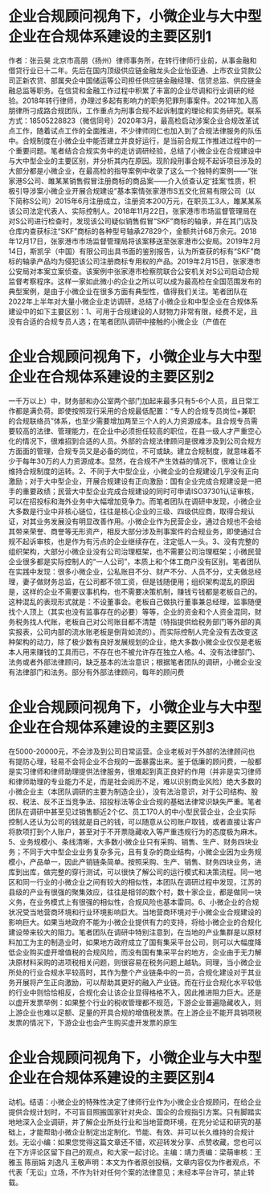 # 企业合规顾问视角下，小微企业与大中型企业在合规体系建设的主要区别1

作者：张云昊 北京市高朋（扬州）律师事务所，在转行律师行业前，从事金融和借贷行业已十二年。先后在国内顶级供应链金融龙头企业怡亚通、上市农业贷款公司正新农贷、部属央企中国储运等公司担任供应链金融经理、信贷总监、供应链金融总监等职务。在信贷和金融工作过程中积累了丰富的企业尽调和行业调研的经验。2018年转行律师，办理过多起有影响力的职务犯罪刑事案件。2021年加入高朋律所刁成路合规团队，工作重点为刑事合规不起诉制度的理论和实务研究。联系方式：18505228823（微信同号）2020年3月，最高检启动涉案企业合规改革试点工作，随着试点工作的全面推进，不少律师同仁也加入到了合规法律服务的队伍中。合规制度在小微企业中能否建立并良好运行，是当前合规工作推进过程中的一个重要问题。笔者结合合规实务中的走访调研经验，总结了小微企业在合规建设中与大中型企业的主要区别，并分析其内在原因。现阶段刑事合规不起诉项目涉及的大部分都是小微企业，在最高检的指导案例中收录了这么一个独特的案例——“张家港S公司、雎某某销售假冒注册商标的商品案——介入侦查认定‘挂案’性质，积极引导涉案小微企业开展合规建设”基本案情张家港市S五交化贸易有限公司（以下简称S公司）2015年6月注册成立，注册资本200万元，在职员工3人，雎某某系该公司法定代表人、实际控制人。2018年11月22日，张家港市市场监督管理局在对S公司进行检查时，发现该公司疑似销售假冒“SKF”商标的轴承，并在其门店及仓库内查获标注“SKF”商标的各种型号轴承27829个，金额共计68万余元。2018年12月17日，张家港市市场监督管理局将该案移送至张家港市公安局。2019年2月14日，斯凯孚（中国）有限公司出具书面的鉴别报告，认为所查获的标有“SKF”商标的轴承产品均为侵犯该公司注册商标专用权的产品。2019年2月15日，张家港市公安局对本案立案侦查。该案例中张家港市检察院联合公安机关对S公司启动合规监督考察程序。这样一家如此微小的企业之所以可以成为最高检在全国范围发布的典型案例，是由于小微企业在很多方面有典型性，值得我们关注。笔者团队在2022年上半年对大量小微企业走访调研，总结了小微企业和中型企业在合规体系建设中的如下主要区别：1、可用于合规建设的人财物力非常有限，经费不足，且没有合适的合规专员人选；在笔者团队调研中接触的小微企业（产值在

# 企业合规顾问视角下，小微企业与大中型企业在合规体系建设的主要区别2

一千万以上）中，财务部和办公室两个部门加起来最多只有5-6个人员，且日常工作都是满负荷。即使按照现行采用的合规最低配置：“专人的合规专员岗位+兼职的合规联络员”体系，也至少需要增加两至三个人的人力资源成本。且合规专员需要较高的法律、管理能力，在企业中必须担任较高的职位，在县一级人才严重空心化的情况下，很难招到合适的人员。外部的合规法律顾问是很难涉及到公司合规方方面面的管理，合规专员又是必备的岗位，不可或缺。建立合规制度，就意味着不少于每年30万的人力资源成本。显然，在合规不产生效益的情况下，很难让企业维持合规制度的运转。2、不同于大中型企业，小微企业的合规建设几乎没有正向激励；对于大中型企业，开展合规建设有正向激励：国有企业完成合规建设是一把手的重要政绩；民营大中型企业完成合规建设的同时可申请ISO37301认证审核，可以在招投标和海外业务中大幅增加竞争力。而笔者团队在调研中发现，小微企业大多数是行业中非核心链位，往往是核心企业的三级、四级供应商，取得合规认证，对其业务发展没有明显改善作用。小微企业作为民营企业，通过合规也不会给其带来荣誉、商誉等无形资产，相反大部分涉及刑事案件的合规业务，即使通过合规不起诉审核，也是作为有污点的企业继续存在，注定低人一头。3、没有完整的组织架构，大部分小微企业没有公司治理框架，也不需要公司治理框架；小微民营企业很多都是实际控制人的“一人公司”，本质上和个体工商户没有区别。笔者团队在实践中发现：很多小微企业，公私账目不分、财产不分、人员不分，丈夫做总经理，妻子做财务总监，在公司都不领工资，但是钱随便用；组织架构混乱的原因是，这样的企业不需要议事机构，也不需要决策机制，赚钱亏钱都是老板自己的。这种混乱的表现形式就是：不设董事会。老板自己做执行董事兼总经理，监事随便找个人顶上（其实也没有监事存在的必要）等等，企业的资金和个人资金混同，财务税务找人代账，老板自己对公司账目都不清楚（特指提供给税务部门等外部的真实报表，公司内部的流水账老板是倒背如流的）。而实际控制人完全没有去改变这种架构的动力，除了极少数有良好发展规划的企业，绝大多数小微企业仅仅是老板本人用来赚钱的工具而已，不存在也不被允许存在独立人格。4、没有法律部门、法务或者外部法律顾问，缺乏基本的法治意识；根据笔者团队的调研，小微企业没有法律部门和法务。部分有外部法律顾问，每年的顾问费

# 企业合规顾问视角下，小微企业与大中型企业在合规体系建设的主要区别3

在5000-20000元，不会涉及到公司日常运营。企业老板对于外部的法律顾问也有提防心理，轻易不会将企业不合规的一面暴露出来。鉴于低廉的顾问费，一般都是实习律师和律师助理提供法律服务，很难起到真正良好的作用（并非是实习律师和律师助理的专业能力不足，而是社会阅历不足，难以识别商业风险）绝大多数的小微企业主（本团队调研的主要为制造企业），没有法治意识，对于公司结构、股权、税法、反不正当竞争法、招投标法等企业合规的基础法律常识缺失严重。笔者团队在调研中甚至见过销售额近2个亿、员工170人的中小型民营企业，企业实际控制人还认为公司的钱就是自己的钱，可以随意从公司账户取钱，或者直接让客户将款项打到个人账户，甚至对于不开票隐藏收入等严重违规行为的态度极为麻木。5、业务规模小、条线清晰，大多数小微企业只有采购、销售、生产、财务四块业务；不同于大中型企业业务复杂多元，且有复杂的商业结构，小微企业因为业务规模小，产品单一，因此产销链条简单。按照采购、生产、销售、财务四块业务，进库到出库，做完整的穿行测试，可以很快了解公司的运行模式和决策流程。同一地区和同一行业的小微企业之间有较大的相似性，本团队在调研过程中发现，江苏的县级的产业有很强的聚集效应，往往是相邻的数个村，数十家企业，都是做同一块义务，在业务模式上有很强的相似性，合规风险也基本雷同。6、小微企业的合规状况受当地营商环境和行业环境影响巨大。当地营商环境对于小微企业合规建设的影响巨大。如果当地政府不能为小微企业提供有力的支持，将给小微企业的合规化建设带来较大的阻力。笔者团队在调研中特别注意到，在当地的产业集群是以原材料加工为主的制造业时，如果地方政府成立了国有集采平台公司，则可以大幅度降低企业购买虚开增值税的合规风险，而没有国有集采平台的地方，企业由于无力解决原材料采购的进项税相关问题，则很容易在税务问题上越轨。同理，当小微企业所处的行业合规水平较高时，其作为整个产业链条中的一员，合规化建设对于其业务开展将产生正向激励，可以帮助其更好的融入产业链。而在行业合规化水平较低的行业中则恰恰相反，合规化会让该企业显得格格不入，因此推进阻力巨大。还是以虚开发票举例：如果整个行业的税收管理都不规范，下游企业普遍隐藏收入，则上游企业也难以足额、足量的开具合规的增值税发票。在上游企业不能开具销项税发票的情况下，下游企业也会产生购买虚开发票的原生

# 企业合规顾问视角下，小微企业与大中型企业在合规体系建设的主要区别4

动机。结语：小微企业的特殊性决定了律师行业作为小微企业合规顾问，在给企业提供合规计划时，不可盲目照搬国家针对央企、国企的合规指引方案。只有脚踏实地地深入企业调研，并了解企业所处行业和当地营商环境，在充分论证和研究的基础上，才能帮助小微企业制定出定制化、节能、有效、并可以长久维持的合规计划。无讼小编：如果您觉得这篇文章还不错，欢迎转发分享、点赞收藏，您也可以在下方评论区留下自己的观点，和大家一起讨论。主编：靖力责编：梁萌审核：王雅玉 陈丽娟 刘逸凡 王敬声明：本文为作者原创投稿，文章内容仅为作者观点，不代表「无讼」立场，不作为针对任何个案的法律意见；未经本平台许可，禁止转载。

